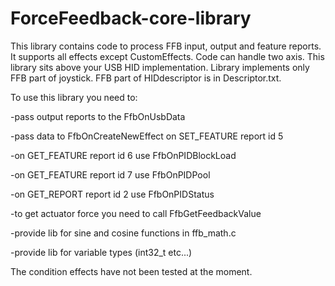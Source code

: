 # ForceFeedback-core-library

This library contains code to process FFB input, output and feature reports. It supports all effects except CustomEffects. Code can handle two axis.
This library sits above your USB HID implementation. Library implements only FFB part of joystick. FFB part of HIDdescriptor is in Descriptor.txt. 

To use this library you need to:

-pass output reports to the FfbOnUsbData 

-pass data to  FfbOnCreateNewEffect on SET_FEATURE report id 5

-on GET_FEATURE report id 6 use FfbOnPIDBlockLoad

-on GET_FEATURE report id 7 use FfbOnPIDPool

-on GET_REPORT report id 2 use FfbOnPIDStatus

-to get actuator force you need to call FfbGetFeedbackValue

-provide lib for sine and cosine functions in ffb_math.c

-provide lib for variable types (int32_t etc...) 

The condition effects have not been tested at the moment.
